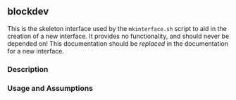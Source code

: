 ## blockdev

This is the skeleton interface used by the `mkinterface.sh` script to aid in the creation of a new interface.
It provides no functionality, and should never be depended on!
This documentation should be *replaced* in the documentation for a new interface.

### Description

### Usage and Assumptions
